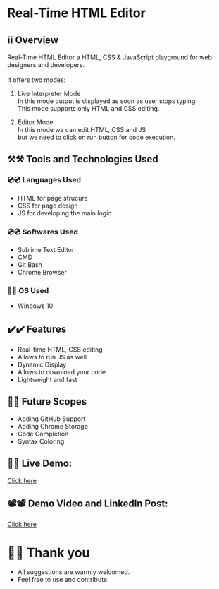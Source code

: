 # Real-Time HTML Editor

## ℹ️ℹ️ Overview
Real-Time HTML Editor a HTML, CSS & JavaScript playground for web designers and developers.
<br/>
<br/> It offers two modes:
1. Live Interpreter Mode <br/>
 In this mode output is displayed as soon as user stops typing <br/>
 This mode supports only HTML and CSS editing.

2. Editor Mode <br/>
In this mode we can edit HTML, CSS and JS <br/>
but we need to click on run button for code execution.

## ⚒️⚒️ Tools and Technologies Used

### 💿💿 Languages Used
- HTML for page strucure
- CSS for page design
- JS for developing the main logic

### 💿💿 Softwares Used 
- Sublime Text Editor
- CMD
- Git Bash
- Chrome Browser

### 💽💽 OS Used
- Windows 10 

## ✔️✔️ Features  
- Real-time HTML, CSS editing
- Allows to run JS as well
- Dynamic Display
- Allows to download your code
- Lightweight and fast

## 🔮🔮 Future Scopes
- Adding GitHub Support
- Adding Chrome Storage
- Code Completion
- Syntax Coloring

## 🔴🔴 Live Demo: 
[Click here](https://ddhruv-iot.github.io/Live-Interpreter_project/)

## 📽️📽️ Demo Video and LinkedIn Post: 
[Click here](https://www.linkedin.com/posts/ddhruv-arora-13a868192_training-thankyou-javascript-activity-6954099829178261504-HQci?utm_source=share&utm_medium=member_desktop)

# 🙏🙏 Thank you
- All suggestions are warmly welcomed.
- Feel free to use and contribute.
